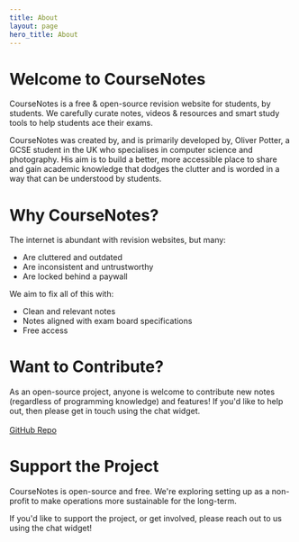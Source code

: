 ```yaml
---
title: About
layout: page
hero_title: About
---
```


# Welcome to CourseNotes
CourseNotes is a free & open-source revision website for students, by students. We carefully curate notes, videos & resources and smart study tools to help students ace their exams. 

CourseNotes was created by, and is primarily developed by, Oliver Potter, a GCSE student in the UK who specialises in computer science and photography. His aim is to build a better, more accessible place to share and gain academic knowledge that dodges the clutter and is worded in a way that can be understood by students.

# Why CourseNotes?
The internet is abundant with revision websites, but many:
- Are cluttered and outdated
- Are inconsistent and untrustworthy
- Are locked behind a paywall

We aim to fix all of this with:
- Clean and relevant notes
- Notes aligned with exam board specifications
- Free access

# Want to Contribute?
As an open-source project, anyone is welcome to contribute new notes (regardless of programming knowledge) and features! If you'd like to help out, then please get in touch using the chat widget.
<br><br>
<a href="https://github.com/opott/coursenotes" target="_blank" class="but">GitHub Repo</a>

# Support the Project
CourseNotes is open-source and free. We're exploring setting up as a non-profit to make operations more sustainable for the long-term.

If you'd like to support the project, or get involved, please reach out to us using the chat widget!